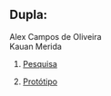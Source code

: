 ## Dupla:

 Alex Campos de Oliveira
<br>
 Kauan Merida

1. [Pesquisa](https://github.com/Alex2024Campos/Amostradinhos_Cultural/wiki/1.-Pesquisa)<br>


2. [Protótipo](https://github.com/Alex2024Campos/Amostradinhos_Cultural/wiki/2.-Prot%C3%B3tipo)<br>

